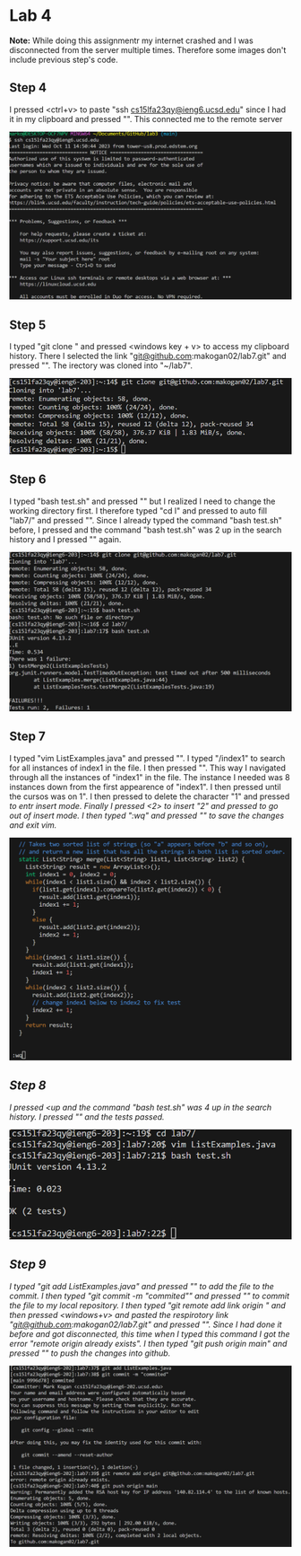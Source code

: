 # Lab 4 #

**Note:** While doing this assignmentr my internet crashed and I was disconnected from the server multiple times. Therefore some images don't include previous step's code. 

## Step 4  ##
I pressed <ctrl+v> to paste "ssh cs15lfa23qy@ieng6.ucsd.edu" since I had it in my clipboard and pressed "<enter>". This connected me to the remote server

![image](step4.png)

## Step 5 ##
I typed "git clone " and pressed <windows key + v> to access my clipboard history. There I selected the link "git@github.com:makogan02/lab7.git" and pressed "<enter>". The irectory was cloned into "~/lab7".

![image](step5.png)

## Step 6 ##
I typed "bash test.sh" and pressed "<enter>" but I realized I need to change the working directory first. I therefore typed "cd l" and pressed <tab> to auto fill "lab7/" and pressed "<enter>". Since I already typed the command "bash test.sh" before, I pressed <up><up> and the command "bash test.sh" was 2 up in the search history and I pressed "<enter>" again.

![image](step6.png)

## Step 7 ##
I typed "vim ListExamples.java" and pressed "<enter>". I typed "/index1" to search for all instances of index1 in the file. I then pressed "<enter>"<n><n><n><n><n><n><n><n>. This way I navigated through all the instances of "index1" in the file. The instance I needed was 8 instances down from the first appearence of "index1". I then pressed <l><l><l><l><l> until the cursos was on 1".  I then pressed <x> to delete the character "1" and pressed <i> to entr insert mode. Finally I pressed <2> to insert "2" and pressed <esc> to go out of insert mode. I then typed ":wq" and pressed "<enter>" to save the changes and exit vim.

![image](step7.png)

## Step 8 ## 

I pressed <up><up><up><up and the command "bash test.sh" was 4 up in the search history. I pressed "<enter>" and the tests passed.

![image](step8.png)

## Step 9 ##

I typed "git add ListExamples.java" and pressed "<enter>" to add the file to the commit. I then typed "git commit -m "commited"" and pressed "<enter>" to commit the file to my local repository. I then typed "git remote add link origin " and then pressed <windows+v> and pasted the respirotory link "git@github.com:makogan02/lab7.git" and pressed "<enter>". Since I had done it before and got disconnected, this time when I typed this command I got the error "remote origin already exists". I then typed "git push origin main" and pressed "<enter>" to push the changes into github. 

![image](step9.png)
																																																																																																																																																																															
